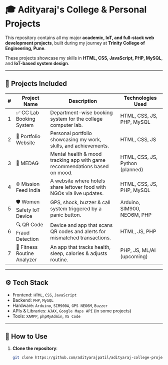 # 🎓 Adityaraj's College & Personal Projects

This repository contains all my major **academic, IoT, and full-stack web development projects**, built during my journey at **Trinity College of Engineering, Pune**.

These projects showcase my skills in **HTML, CSS, JavaScript, PHP, MySQL**, and **IoT-based system design**.

--- 

## 📁 Projects Included

| # | Project Name                  | Description                                                                 | Technologies Used                 |
|---|-------------------------------|-----------------------------------------------------------------------------|-----------------------------------|
| 1 | ✅ CC Lab Booking System      | Department-wise booking system for the college computer lab.               | HTML, CSS, JS, PHP, MySQL         |
| 2 | 💼 Portfolio Website          | Personal portfolio showcasing my work, skills, and achievements.           | HTML, CSS, JS                     |
| 3 | 🧠 MEDAG                      | Mental health & mood tracking app with game recommendations based on mood.| HTML, CSS, JS, Python (planned)   |
| 4 | 🌐 Mission Feed India         | A website where hotels share leftover food with NGOs via live updates.     | HTML, CSS, JS, PHP, MySQL         |
| 5 | 🛡️ Women Safety IoT Device    | GPS, shock, buzzer & call system triggered by a panic button.              | Arduino, SIM900, NEO6M, PHP       |
| 6 | 🔍 QR Code Fraud Detection    | Device and app that scans QR codes and alerts for mismatched transactions. | HTML, JS, PHP                     |
| 7 | 💪 Fitness Routine Analyzer   | An app that tracks health, sleep, calories & adjusts routine.              | PHP, JS, ML/AI (upcoming)         |

---

## ⚙️ Tech Stack

- Frontend: `HTML`, `CSS`, `JavaScript`
- Backend: `PHP`, `MySQL`
- Hardware: `Arduino`, `SIM900A`, `GPS NEO6M`, `Buzzer`
- APIs & Libraries: `AJAX`, `Google Maps API` (in some projects)
- Tools: `XAMPP`, `phpMyAdmin`, `VS Code`

---

## 🔧 How to Use

1. **Clone the repository**:
   ```bash
   git clone https://github.com/adityarajpatil/adityaraj-college-projects.git
